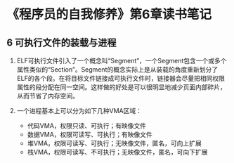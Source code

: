 # 《程序员的自我修养》第6章读书笔记

## 6 可执行文件的装载与进程

1. ELF可执行文件引入了一个概念叫“Segment”，一个Segment包含一个或多个属性类似的“Section”。Segment的概念实际上是从装载的角度重新划分了ELF的各个段。在将目标文件链接成可执行文件时，链接器会尽量把相同权限属性的段分配在同一空间。这样做的好处是可以很明显地减少页面内部碎片，从而节省了内存空间。

2. 一个进程基本上可以分为如下几种VMA区域：
    - 代码VMA，权限只读、可执行；有映像文件
    - 数据VMA，权限可读写、可执行；有映像文件
    - 堆VMA，权限可读写、可执行；无映像文件，匿名，可向上扩展
    - 栈VMA，权限可读写、不可执行；无映像文件，匿名，可向下扩展
